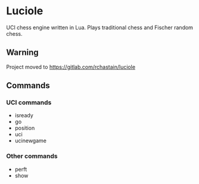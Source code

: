 # Luciole

UCI chess engine written in Lua. Plays traditional chess and Fischer random chess.

## Warning

Project moved to https://gitlab.com/rchastain/luciole

## Commands

### UCI commands

* isready
* go
* position
* uci
* ucinewgame

### Other commands

* perft
* show
